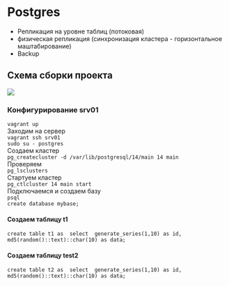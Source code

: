 # Postgres
- Репликация на уровне таблиц (потоковая) 
- физическая репликация (синхронизация кластера - горизонтальное маштабирование) 
- Backup

## Схема сборки проекта
![](https://github.com/vedoff/postgres/blob/main/pict/Screenshot%20from%202022-04-27%2017-27-26.png)

### Конфигурирование srv01
`vagrant up` \
Заходим на сервер \
`vagrant ssh srv01` \
`sudo su - postgres` \
Создаем кластер \
`pg_createcluster -d /var/lib/postgresql/14/main 14 main` \
Проверяем \
`pg_lsclusters` \
Стартуем кластер \
`pg_ctlcluster 14 main start` \
Подключаемся и создаем базу \
`psql` \
`create database mybase;`

#### Создаем таблицу t1

`create table t1 as 
select 
  generate_series(1,10) as id,
  md5(random()::text)::char(10) as data;`

#### Создаем таблицу test2

`create table t2 as 
select 
  generate_series(1,10) as id,
  md5(random()::text)::char(10) as data;`
